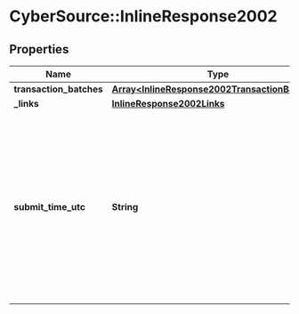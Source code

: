 # CyberSource::InlineResponse2002

## Properties
Name | Type | Description | Notes
------------ | ------------- | ------------- | -------------
**transaction_batches** | [**Array&lt;InlineResponse2002TransactionBatches&gt;**](InlineResponse2002TransactionBatches.md) |  | [optional] 
**_links** | [**InlineResponse2002Links**](InlineResponse2002Links.md) |  | [optional] 
**submit_time_utc** | **String** | Time of request in UTC. &#x60;Format: YYYY-MM-DDThh:mm:ssZ&#x60;  Example 2016-08-11T22:47:57Z equals August 11, 2016, at 22:47:57 (10:47:57 p.m.). The T separates the date and the time. The Z indicates UTC.  | [optional] 


